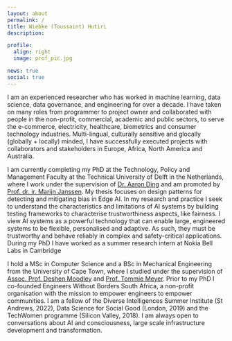 ```yaml
---
layout: about
permalink: /
title: Wiebke (Toussaint) Hutiri
description: 

profile:
  align: right
  image: prof_pic.jpg

news: true
social: true
---
```


I am an experienced researcher who has worked in machine learning, data science, data governance, and engineering for over a decade. I have taken on many roles from programmer to project owner and collaborated with people in the non-profit, commercial, academic and public sectors, to serve the e-commerce, electricity, healthcare, biometrics and consumer technology industries. Multi-lingual, culturally sensitive and glocally (globally + locally) minded, I have successfully executed projects with collaborators and stakeholders in Europe, Africa, North America and Australia. 


I am currently completing my PhD at the Technology, Policy and Management Faculty at the Technical University of Delft in the Netherlands, where I work under the supervision of <a href="http://homepage.tudelft.nl/8e79t/index.html" target="_blank">Dr. Aaron Ding</a> and am promoted by <a href="https://www.tudelft.nl/tbm/over-de-faculteit/afdelingen/engineering-systems-and-services/people/full-professors/profdrir-mfwha-marijn-janssen/" target="_blank">Prof. dr. ir. Marijn Janssen</a>. My thesis focuses on design patterns for detecting and mitigating bias in Edge AI. In my research and practice I seek to understand the characteristics and limitations of AI systems by building testing frameworks to characterise trustworthiness aspects, like fairness. I view AI systems as a powerful technology that can enable large, engineered systems to be flexible, personalised and adaptive. As such, they must be trustworthy and behave reliably in complex and safety-critical applications. During my PhD I have worked as a summer research intern at Nokia Bell Labs in Cambridge

I hold a MSc in Computer Science and a BSc in Mechanical Engineering from the University of Cape Town, where I studied under the supervision of 
<a href="https://people.cs.uct.ac.za/~deshen/" target="_blank">Assoc. Prof. Deshen Moodley</a> and <a href="https://people.cs.uct.ac.za/~tmeyer/prof-biography.html" target="_blank">Prof. Tommie Meyer</a>. Prior to my PhD I co-founded Engineers Without Borders South Africa, a non-profit organisation with the mission to empower engineers to empower communities. I am a fellow of the Diverse Intelligences Summer Institute (St Andrews, 2022), Data Science for Social Good (London, 2019) and the TechWomen programme (Silicon Valley, 2018). I am always open to conversations about AI and consciousness, large scale infrastructure development and transformation. 

